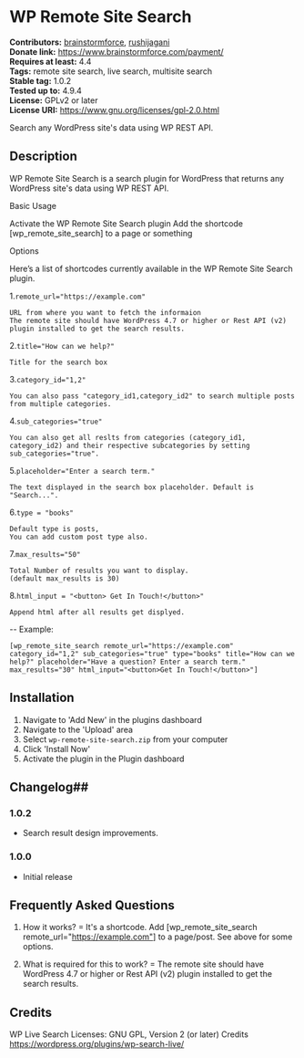# WP Remote Site Search #
**Contributors:** [brainstormforce](https://profiles.wordpress.org/brainstormforce), [rushijagani](https://profiles.wordpress.org/rushijagani)  
**Donate link:** https://www.brainstormforce.com/payment/  
**Requires at least:** 4.4  
**Tags:** remote site search, live search, multisite search  
**Stable tag:** 1.0.2  
**Tested up to:** 4.9.4  
**License:** GPLv2 or later  
**License URI:** https://www.gnu.org/licenses/gpl-2.0.html  


Search any WordPress site's data using WP REST API.

## Description ##

WP Remote Site Search is a search plugin for WordPress that returns any WordPress site's data using WP REST API.

Basic Usage

Activate the WP Remote Site Search plugin
Add the shortcode [wp_remote_site_search] to a page or something

Options

Here’s a list of shortcodes currently available in the WP Remote Site Search plugin.

1.`remote_url="https://example.com"`

	URL from where you want to fetch the informaion
	The remote site should have WordPress 4.7 or higher or Rest API (v2) plugin installed to get the search results.

2.`title="How can we help?"`

	Title for the search box

3.`category_id="1,2"`

	You can also pass "category_id1,category_id2" to search multiple posts from multiple categories.

4.`sub_categories="true"`

	You can also get all reslts from categories (category_id1, category_id2) and their respective subcategories by setting sub_categories="true".

5.`placeholder="Enter a search term."`

	The text displayed in the search box placeholder. Default is "Search...".

6.`type = "books"`

	Default type is posts,
	You can add custom post type also.

7.`max_results="50"`

	Total Number of results you want to display.
	(default max_results is 30)

8.`html_input = "<button> Get In Touch!</button>"`

	Append html after all results get displyed.
--
Example:

`[wp_remote_site_search remote_url="https://example.com" category_id="1,2" sub_categories="true" type="books" title="How can we help?" placeholder="Have a question? Enter a search term." max_results="30" html_input="<button>Get In Touch!</button>"]`


## Installation ##
1. Navigate to 'Add New' in the plugins dashboard
2. Navigate to the 'Upload' area
3. Select `wp-remote-site-search.zip` from your computer
4. Click 'Install Now'
5. Activate the plugin in the Plugin dashboard


## Changelog##

### 1.0.2 ###
- Search result design improvements.

### 1.0.0 ###
- Initial release

## Frequently Asked Questions ##
1. How it works? =
It's a shortcode. Add [wp_remote_site_search remote_url="https://example.com"] to a page/post. See above for some options.

2. What is required for this to work? =
The remote site should have WordPress 4.7 or higher or Rest API (v2) plugin installed to get the search results.


## Credits ##

WP Live Search
Licenses: GNU GPL, Version 2 (or later)
Credits https://wordpress.org/plugins/wp-search-live/